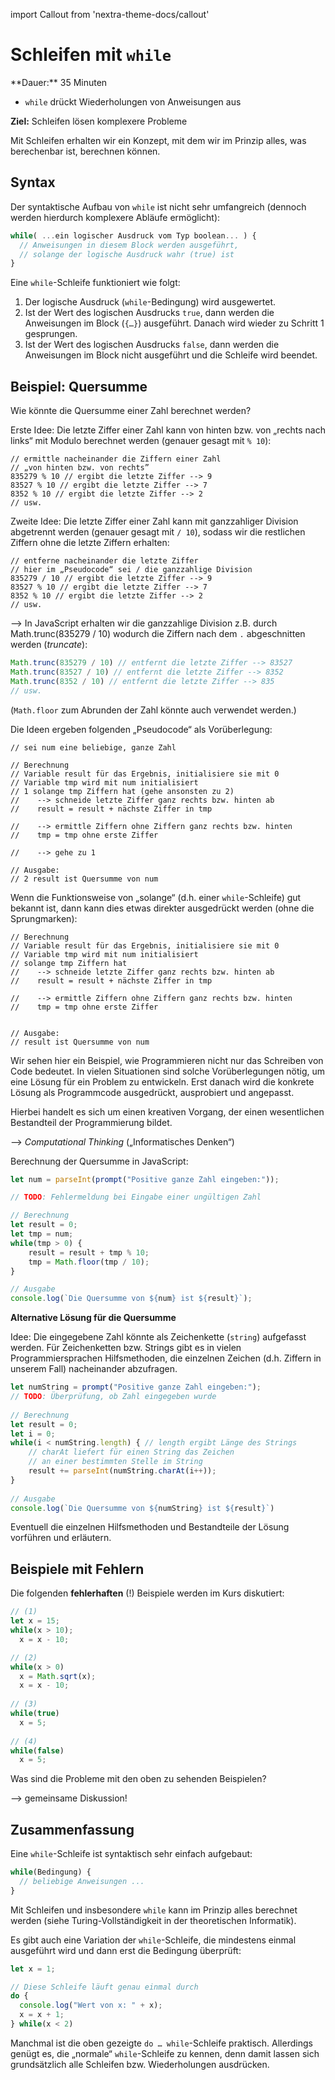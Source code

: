 import Callout from 'nextra-theme-docs/callout'

# Schleifen mit `while`

<Callout>
  **Dauer:** 35 Minuten

  - `while` drückt Wiederholungen von Anweisungen aus

  **Ziel:** Schleifen lösen komplexere Probleme
</Callout>

Mit Schleifen erhalten wir ein Konzept, mit dem wir im Prinzip 
alles, was berechenbar ist, berechnen können. 

## Syntax

Der syntaktische Aufbau von `while` ist nicht sehr umfangreich
(dennoch werden hierdurch komplexere Abläufe ermöglicht):

```js
while( ...ein logischer Ausdruck vom Typ boolean... ) {
  // Anweisungen in diesem Block werden ausgeführt,
  // solange der logische Ausdruck wahr (true) ist	
}
```

Eine `while`-Schleife funktioniert wie folgt: 

1. Der logische Ausdruck (`while`-Bedingung) wird ausgewertet.
2. Ist der Wert des logischen Ausdrucks `true`, dann werden die Anweisungen im Block (`{…}`) ausgeführt. Danach wird wieder zu Schritt 1 gesprungen.
3. Ist der Wert des logischen Ausdrucks `false`, dann werden die Anweisungen im Block nicht ausgeführt und die Schleife wird beendet.

## Beispiel: Quersumme

Wie könnte die Quersumme einer Zahl berechnet werden?

Erste Idee: Die letzte Ziffer einer Zahl kann von hinten bzw. 
von „rechts nach links“ mit Modulo berechnet werden (genauer 
gesagt mit `% 10`):

```
// ermittle nacheinander die Ziffern einer Zahl
// „von hinten bzw. von rechts”
835279 % 10 // ergibt die letzte Ziffer --> 9
83527 % 10 // ergibt die letzte Ziffer --> 7
8352 % 10 // ergibt die letzte Ziffer --> 2
// usw.
```

Zweite Idee: Die letzte Ziffer einer Zahl kann mit ganzzahliger 
Division abgetrennt werden (genauer gesagt mit `/ 10`), sodass
wir die restlichen Ziffern ohne die letzte Ziffern erhalten:

```
// entferne nacheinander die letzte Ziffer 
// hier im „Pseudocode“ sei / die ganzzahlige Division
835279 / 10 // ergibt die letzte Ziffer --> 9
83527 % 10 // ergibt die letzte Ziffer --> 7
8352 % 10 // ergibt die letzte Ziffer --> 2
// usw.
```

&xrarr; In JavaScript erhalten wir die ganzzahlige Division
z.B. durch Math.trunc(835279 / 10) wodurch die Ziffern nach
dem `.` abgeschnitten werden (_truncate_):

```js
Math.trunc(835279 / 10) // entfernt die letzte Ziffer --> 83527
Math.trunc(83527 / 10) // entfernt die letzte Ziffer --> 8352
Math.trunc(8352 / 10) // entfernt die letzte Ziffer --> 835
// usw.
```

(`Math.floor` zum Abrunden der Zahl könnte auch verwendet werden.)

Die Ideen ergeben folgenden „Pseudocode“ als Vorüberlegung:

```
// sei num eine beliebige, ganze Zahl

// Berechnung
// Variable result für das Ergebnis, initialisiere sie mit 0
// Variable tmp wird mit num initialisiert
// 1 solange tmp Ziffern hat (gehe ansonsten zu 2)
//    --> schneide letzte Ziffer ganz rechts bzw. hinten ab
//    result = result + nächste Ziffer in tmp

//    --> ermittle Ziffern ohne Ziffern ganz rechts bzw. hinten
//    tmp = tmp ohne erste Ziffer

//    --> gehe zu 1

// Ausgabe: 
// 2 result ist Quersumme von num
```

Wenn die Funktionsweise von „solange“ (d.h. einer 
`while`-Schleife) gut bekannt ist, dann kann dies etwas
direkter ausgedrückt werden (ohne die Sprungmarken):

```
// Berechnung
// Variable result für das Ergebnis, initialisiere sie mit 0
// Variable tmp wird mit num initialisiert
// solange tmp Ziffern hat
//    --> schneide letzte Ziffer ganz rechts bzw. hinten ab
//    result = result + nächste Ziffer in tmp

//    --> ermittle Ziffern ohne Ziffern ganz rechts bzw. hinten
//    tmp = tmp ohne erste Ziffer


// Ausgabe: 
// result ist Quersumme von num
```

<Callout type="warning">
Wir sehen hier ein Beispiel, wie Programmieren nicht nur
das Schreiben von Code bedeutet. In vielen Situationen sind
solche Vorüberlegungen nötig, um eine Lösung für ein Problem
zu entwickeln. Erst danach wird die konkrete Lösung als
Programmcode ausgedrückt, ausprobiert und angepasst.

Hierbei handelt es sich um einen kreativen Vorgang, der 
einen wesentlichen Bestandteil der Programmierung bildet.

&xrarr; _Computational Thinking_ („Informatisches Denken“)
</Callout>

Berechnung der Quersumme in JavaScript:

```js
let num = parseInt(prompt("Positive ganze Zahl eingeben:"));

// TODO: Fehlermeldung bei Eingabe einer ungültigen Zahl

// Berechnung
let result = 0;	
let tmp = num;	
while(tmp > 0) {
    result = result + tmp % 10;	
    tmp = Math.floor(tmp / 10);	
}

// Ausgabe	
console.log(`Die Quersumme von ${num} ist ${result}`);
```

**Alternative Lösung für die Quersumme**

Idee: Die eingegebene Zahl könnte als Zeichenkette (`string`)
aufgefasst werden. Für Zeichenketten bzw. Strings gibt es 
in vielen Programmiersprachen Hilfsmethoden, die einzelnen
Zeichen (d.h. Ziffern in unserem Fall) nacheinander abzufragen.

```js
let numString = prompt("Positive ganze Zahl eingeben:");
// TODO: Überprüfung, ob Zahl eingegeben wurde
	
// Berechnung	
let result = 0;
let i = 0;
while(i < numString.length) { // length ergibt Länge des Strings
    // charAt liefert für einen String das Zeichen 
    // an einer bestimmten Stelle im String
    result += parseInt(numString.charAt(i++));
}
	
// Ausgabe
console.log(`Die Quersumme von ${numString} ist ${result}`)
```

<Callout type="warning" emoji="👨🏻‍💻">
Eventuell die einzelnen Hilfsmethoden und Bestandteile
der Lösung vorführen und erläutern.
</Callout>

## Beispiele mit Fehlern

Die folgenden **fehlerhaften** (!) Beispiele werden im Kurs 
diskutiert:

```js
// (1)
let x = 15;
while(x > 10);	
  x = x - 10;

// (2)
while(x > 0)
  x = Math.sqrt(x);
  x = x - 10;
	
// (3)
while(true)	
  x = 5;
	
// (4)
while(false)
  x = 5;
```

Was sind die Probleme mit den oben zu sehenden Beispielen?

&xrarr; gemeinsame Diskussion!

## Zusammenfassung

Eine `while`-Schleife ist syntaktisch sehr einfach aufgebaut:

```js
while(Bedingung) { 
  // beliebige Anweisungen ... 
}
```
Mit Schleifen und insbesondere `while` kann im Prinzip alles 
berechnet werden (siehe Turing-Vollständigkeit in der 
theoretischen Informatik).

Es gibt auch eine Variation der `while`-Schleife, die mindestens 
einmal ausgeführt wird und dann erst die Bedingung überprüft:

```js
let x = 1;

// Diese Schleife läuft genau einmal durch	
do {
  console.log("Wert von x: " + x);
  x = x + 1;
} while(x < 2)
```

Manchmal ist die oben gezeigte `do … while`-Schleife praktisch.
Allerdings genügt es, die „normale“ `while`-Schleife zu kennen,
denn damit lassen sich grundsätzlich alle Schleifen bzw.
Wiederholungen ausdrücken.


